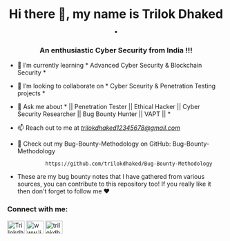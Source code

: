 <h1 align="center">Hi there 👋, my name is Trilok Dhaked .</h1>
<h3 align="center">An enthusiastic Cyber Security from India !!!</h3>

- 🌱 I’m currently learning * Advanced Cyber Security & Blockchain Security *

- 👯 I’m looking to collaborate on * Cyber Sceurity & Penetration Testing projects *

- 💬 Ask me about * || Penetration Tester || Ethical Hacker || Cyber Security Researcher || Bug Bounty Hunter || VAPT || *

- 📫 Reach out to me at *trilokdhaked12345678@gmail.com*
  
- 🔗 Check out my Bug-Bounty-Methodology on GitHub: Bug-Bounty-Methodology 

               https://github.com/trilokdhaked/Bug-Bounty-Methodology

-  These are my bug bounty notes that I have gathered from various sources, you can contribute to this repository too! If you really like it then don't forget to follow me ❤️



<h3 align="left">Connect with me:</h3>
<p align="left">
<a href="https://twitter.com/TrilokDhaked2" target="blank"><img align="center" src="https://raw.githubusercontent.com/rahuldkjain/github-profile-readme-generator/master/src/images/icons/Social/twitter.svg" alt="Trilokdhaked2" height="30" width="40" /></a>
<a href="https://linkedin.com/in/trilokdhaked" target="blank"><img align="center" src="https://raw.githubusercontent.com/rahuldkjain/github-profile-readme-generator/master/src/images/icons/Social/linked-in-alt.svg" alt="www.linkedin.com/in/trilokdhaked" height="30" width="40" /></a>
<a href="https://instagram.com/trilokdhakedofficial" target="blank"><img align="center" src="https://raw.githubusercontent.com/rahuldkjain/github-profile-readme-generator/master/src/images/icons/Social/instagram.svg" alt="trilokdhakedofficial" height="30" width="40" /></a>
</p>



